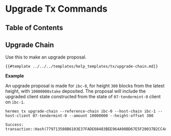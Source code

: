 # Upgrade Tx Commands

## Table of Contents

<!-- toc -->

## Upgrade Chain

Use this to make an upgrade proposal.

```shell
{{#template ../../../templates/help_templates/tx/upgrade-chain.md}}
```

__Example__

An upgrade proposal is made for `ibc-0`, for height `300` blocks from the latest height, with `10000000stake` deposited. The proposal will include the upgraded client state constructed from the state of `07-tendermint-0` client on `ibc-1`.

```shell
hermes tx upgrade-chain --reference-chain ibc-0 --host-chain ibc-1 --host-client 07-tendermint-0 --amount 10000000 --height-offset 300
```

```
Success: transaction::Hash(779713508B6103E37FADE60483BEE964A90BD67E5F20037B2CC4AE0E90B707C3)
```
